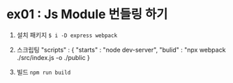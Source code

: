 # ex01 : Js Module 번들링 하기

1. 설치 패키지
   `$ i -D express webpack`

2. 스크립팅
   "scripts" : {
   "starts" : "node dev-server",
   "bulid" : "npx webpack ./src/index.js -o ./public
   }

3. 빌드
   `npm run build`
